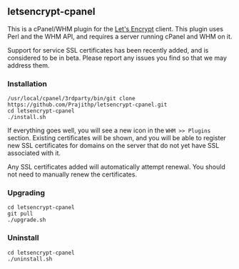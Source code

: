 ## letsencrypt-cpanel
This is a cPanel/WHM plugin for the [Let's Encrypt](https://letsencrypt.org/) client. This plugin uses Perl and the WHM API, and requires a server running cPanel and WHM on it.

Support for service SSL certificates has been recently added, and is considered to be in beta. Please report any issues you find so that we may address them.

### Installation

```
/usr/local/cpanel/3rdparty/bin/git clone https://github.com/Prajithp/letsencrypt-cpanel.git
cd letsencrypt-cpanel
./install.sh
```

If everything goes well, you will see a new icon in the `WHM >> Plugins` section. Existing certificates will be shown, and you will be able to register new SSL certificates for domains on the server that do not yet have SSL associated with it.

Any SSL certificates added will automatically attempt renewal. You should not need to manually renew the certificates.

### Upgrading
	
```
cd letsencrypt-cpanel
git pull
./upgrade.sh
```

### Uninstall
	
```
cd letsencrypt-cpanel
./uninstall.sh
```
